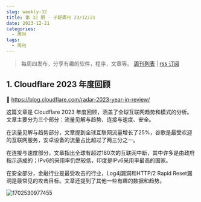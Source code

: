 ```yaml
---
slug: weekly-32
title: 第 32 期 - 子舒周刊 23/12/21
date: 2023-12-21
categories:
  - 周刊
tags:
  - 周刊
---
```


> 每周四发布，分享有趣的软件，程序，文章等。 [周刊列表](/categories/周刊/) | [rss 订阅](/categories/周刊/index.xml)

## 1. Cloudflare 2023 年度回顾

🔗 https://blog.cloudflare.com/radar-2023-year-in-review/

这篇文章是 Cloudflare 2023 年度回顾，涵盖了全球互联网趋势和模式的分析。文章主要分为三个部分：流量见解与趋势、连接与速度、安全。

在流量见解与趋势部分，文章提到全球互联网流量增长了25%，谷歌是最受欢迎的互联网服务，安卓设备的流量占比超过了两三分之一。

在连接与速度部分，文章指出全球有超过180次的互联网中断，其中许多是由政府指示造成的；IPv6的采用率仍然较低，印度是IPv6采用率最高的国家。

在安全部分，金融行业是最受攻击的行业，Log4j漏洞和HTTP/2 Rapid Reset漏洞是最常见的攻击目标。文章还提到了其他一些有趣的数据和趋势。

![1702530977455](https://imgurl.zishu.me/2023/1702530977455.webp)